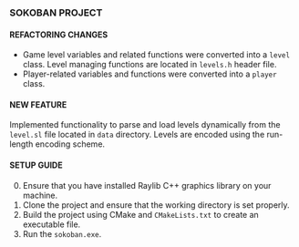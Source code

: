 
### SOKOBAN PROJECT
#### REFACTORING CHANGES
* Game level variables and related functions were converted into a `level` class. Level managing functions are located in `levels.h` header file. 
* Player-related variables and functions were converted into a `player` class.
#### NEW FEATURE
Implemented functionality to parse and load levels dynamically from the `level.sl` file located in `data` directory.
Levels are encoded using the run-length encoding scheme.
#### SETUP GUIDE
0. Ensure that you have installed Raylib C++ graphics library on your machine.
1. Clone the project and ensure that the working directory is set properly.
2. Build the project using CMake and `CMakeLists.txt` to create an executable file.
3. Run the `sokoban.exe`.